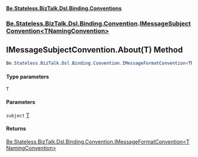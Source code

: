 #### [Be.Stateless.BizTalk.Dsl.Binding.Conventions](README.md 'README')
### [Be.Stateless.BizTalk.Dsl.Binding.Convention](Be.Stateless.BizTalk.Dsl.Binding.Convention.md 'Be.Stateless.BizTalk.Dsl.Binding.Convention').[IMessageSubjectConvention&lt;TNamingConvention&gt;](IMessageSubjectConvention_TNamingConvention_.md 'Be.Stateless.BizTalk.Dsl.Binding.Convention.IMessageSubjectConvention<TNamingConvention>')

## IMessageSubjectConvention<TNamingConvention>.About<T>(T) Method

```csharp
Be.Stateless.BizTalk.Dsl.Binding.Convention.IMessageFormatConvention<TNamingConvention> About<T>(T subject);
```
#### Type parameters

<a name='Be.Stateless.BizTalk.Dsl.Binding.Convention.IMessageSubjectConvention_TNamingConvention_.About_T_(T).T'></a>

`T`
#### Parameters

<a name='Be.Stateless.BizTalk.Dsl.Binding.Convention.IMessageSubjectConvention_TNamingConvention_.About_T_(T).subject'></a>

`subject` [T](IMessageSubjectConvention_TNamingConvention_.About_T_(T).md#Be.Stateless.BizTalk.Dsl.Binding.Convention.IMessageSubjectConvention_TNamingConvention_.About_T_(T).T 'Be.Stateless.BizTalk.Dsl.Binding.Convention.IMessageSubjectConvention<TNamingConvention>.About<T>(T).T')

#### Returns
[Be.Stateless.BizTalk.Dsl.Binding.Convention.IMessageFormatConvention&lt;](IMessageFormatConvention_TNamingConvention_.md 'Be.Stateless.BizTalk.Dsl.Binding.Convention.IMessageFormatConvention<TNamingConvention>')[TNamingConvention](IMessageSubjectConvention_TNamingConvention_.md#Be.Stateless.BizTalk.Dsl.Binding.Convention.IMessageSubjectConvention_TNamingConvention_.TNamingConvention 'Be.Stateless.BizTalk.Dsl.Binding.Convention.IMessageSubjectConvention<TNamingConvention>.TNamingConvention')[&gt;](IMessageFormatConvention_TNamingConvention_.md 'Be.Stateless.BizTalk.Dsl.Binding.Convention.IMessageFormatConvention<TNamingConvention>')